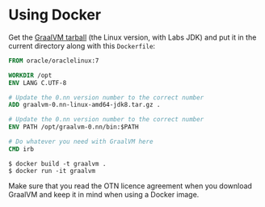 # Using Docker

Get the [GraalVM tarball](using-graalvm.md) (the Linux version, with Labs JDK) and put it in
the current directory along with this `Dockerfile`:

```dockerfile
FROM oracle/oraclelinux:7

WORKDIR /opt
ENV LANG C.UTF-8

# Update the 0.nn version number to the correct number
ADD graalvm-0.nn-linux-amd64-jdk8.tar.gz .

# Update the 0.nn version number to the correct number
ENV PATH /opt/graalvm-0.nn/bin:$PATH

# Do whatever you need with GraalVM here
CMD irb
```

```
$ docker build -t graalvm .
$ docker run -it graalvm
```

Make sure that you read the OTN licence agreement when you download GraalVM and keep
it in mind when using a Docker image.
